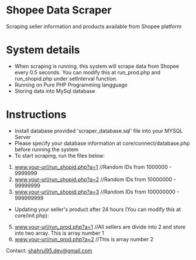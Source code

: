 # Shopee Data Scraper

Scraping seller information and products available from Shopee platform

# System details

- When scraping is running, this system will scrape data from Shopee every 0.5 seconds. You can modify this at run_prod.php and run_shopid.php under setInterval function.
- Running on Pure PHP Programming langguage
- Storing data into MySql database

# Instructions

- Install database provided 'scraper_database.sql' file into your MYSQL Server
- Please specify your database information at core/connect/database.php before running the system
- To start scraping, run the files below:
1. www.your-url/run_shopid.php?a=1  //Random IDs from 1000000 - 9999999
2. www.your-url/run_shopid.php?a=2  //Random IDs from 10000000 - 99999999
3. www.your-url/run_shopid.php?a=3  //Random IDs from 100000000 - 999999999

- Updating your seller's product after 24 hours (You can modify this at core/init.php):
5. www.your-url/run_prod.php?a=1 //All sellers are divide into 2 and store into two array. This is array number 1 
6. www.your-url/run_prod.php?a=2 //This is array number 2

Contact: shahrul95.dev@gmail.com

